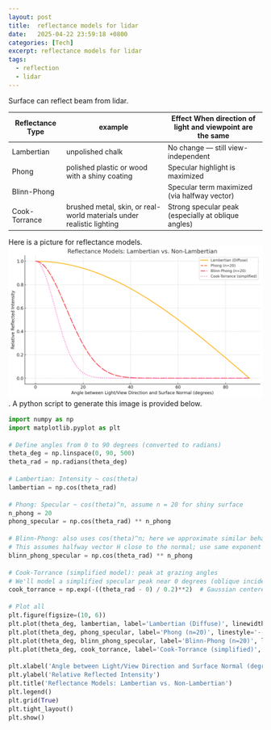 ```yaml
---
layout: post
title:  reflectance models for lidar
date:   2025-04-22 23:59:18 +0800
categories: [Tech]
excerpt: reflectance models for lidar
tags:
  - reflection
  - lidar
---
```


Surface can reflect beam from lidar.

|Reflectance Type |example| Effect When direction of light and viewpoint are the same|
|---|---|---|
|Lambertian | unpolished chalk |No change — still view-independent|
|Phong | polished plastic or wood with a shiny coating|Specular highlight is maximized|
|Blinn-Phong | |Specular term maximized (via halfway vector)|
|Cook-Torrance |brushed metal, skin, or real-world materials under realistic lighting |Strong specular peak (especially at oblique angles)|

Here is a picture for reflectance models. ![Reflectance Models](/assets/images/posts/reflectance-models/Reflectance%20Models.png). A python script to generate this image is provided below.

```python
import numpy as np
import matplotlib.pyplot as plt

# Define angles from 0 to 90 degrees (converted to radians)
theta_deg = np.linspace(0, 90, 500)
theta_rad = np.radians(theta_deg)

# Lambertian: Intensity ~ cos(theta)
lambertian = np.cos(theta_rad)

# Phong: Specular ~ cos(theta)^n, assume n = 20 for shiny surface
n_phong = 20
phong_specular = np.cos(theta_rad) ** n_phong

# Blinn-Phong: also uses cos(theta)^n; here we approximate similar behavior
# This assumes halfway vector H close to the normal; use same exponent for comparison
blinn_phong_specular = np.cos(theta_rad) ** n_phong

# Cook-Torrance (simplified model): peak at grazing angles
# We'll model a simplified specular peak near 0 degrees (oblique incidence)
cook_torrance = np.exp(-((theta_rad - 0) / 0.2)**2)  # Gaussian centered at 0 rad

# Plot all
plt.figure(figsize=(10, 6))
plt.plot(theta_deg, lambertian, label='Lambertian (Diffuse)', linewidth=2)
plt.plot(theta_deg, phong_specular, label='Phong (n=20)', linestyle='--', linewidth=2)
plt.plot(theta_deg, blinn_phong_specular, label='Blinn-Phong (n=20)', linestyle='-.', linewidth=2)
plt.plot(theta_deg, cook_torrance, label='Cook-Torrance (simplified)', linestyle=':', linewidth=2)

plt.xlabel('Angle between Light/View Direction and Surface Normal (degrees)')
plt.ylabel('Relative Reflected Intensity')
plt.title('Reflectance Models: Lambertian vs. Non-Lambertian')
plt.legend()
plt.grid(True)
plt.tight_layout()
plt.show()
```
